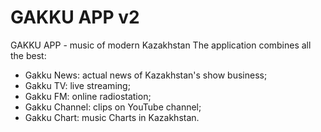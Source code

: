 # GAKKU APP v2

GAKKU APP - music of modern Kazakhstan
The application combines all the best:
- Gakku News: actual news of Kazakhstan's show business;
- Gakku TV: live streaming;
- Gakku FM: online radiostation;
- Gakku Channel: clips on YouTube channel;
- Gakku Chart: music Charts in Kazakhstan.
 